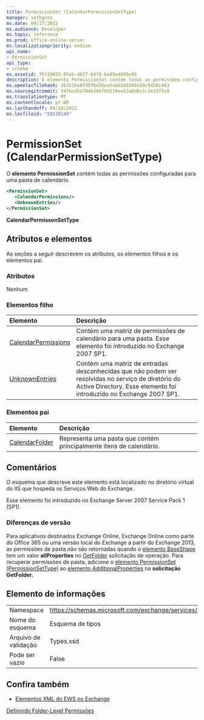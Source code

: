 ```yaml
---
title: PermissionSet (CalendarPermissionSetType)
manager: sethgros
ms.date: 09/17/2015
ms.audience: Developer
ms.topic: reference
ms.prod: office-online-server
ms.localizationpriority: medium
api_name:
- PermissionSet
api_type:
- schema
ms.assetid: 75f20033-85eb-4627-b4f8-be85e4889e96
description: O elemento PermissionSet contém todas as permissões configuradas para uma pasta de calendário.
ms.openlocfilehash: 26351be8fd9fbe56ea5abb2dd346cb9c9458c463
ms.sourcegitcommit: 54f6cd5a704b36b76d110ee53a6d6c1c3e15f5a9
ms.translationtype: MT
ms.contentlocale: pt-BR
ms.lasthandoff: 09/24/2021
ms.locfileid: "59539148"
---
```

# <a name="permissionset-calendarpermissionsettype"></a>PermissionSet (CalendarPermissionSetType)

O **elemento PermissionSet** contém todas as permissões configuradas para uma pasta de calendário. 
  
```XML
<PermissionSet>
   <CalendarPermissions/>
   <UnknownEntries/>
</PermissionSet>
```

 **CalendarPermissonSetType**
## <a name="attributes-and-elements"></a>Atributos e elementos

As seções a seguir descrevem os atributos, os elementos filhos e os elementos pai.
  
### <a name="attributes"></a>Atributos

Nenhum
  
### <a name="child-elements"></a>Elementos filho

|**Elemento**|**Descrição**|
|:-----|:-----|
|[CalendarPermissions](calendarpermissions.md) <br/> |Contém uma matriz de permissões de calendário para uma pasta. Esse elemento foi introduzido no Exchange 2007 SP1.  <br/> |
|[UnknownEntries](unknownentries.md) <br/> |Contém uma matriz de entradas desconhecidas que não podem ser resolvidas no serviço de diretório do Active Directory. Esse elemento foi introduzido no Exchange 2007 SP1.  <br/> |
   
### <a name="parent-elements"></a>Elementos pai

|**Elemento**|**Descrição**|
|:-----|:-----|
|[CalendarFolder](calendarfolder.md) <br/> |Representa uma pasta que contém principalmente itens de calendário.  <br/> |
   
## <a name="remarks"></a>Comentários

O esquema que descreve este elemento está localizado no diretório virtual do IIS que hospeda os Serviços Web do Exchange.
  
Esse elemento foi introduzido no Exchange Server 2007 Service Pack 1 (SP1).
  
### <a name="version-differences"></a>Diferenças de versão

Para aplicativos destinados Exchange Online, Exchange Online como parte do Office 365 ou uma versão local do Exchange a partir do Exchange 2013, as permissões de pasta não são retornadas quando o [elemento BaseShape](baseshape.md) tem um valor **allProperties** no [GetFolder](getfolder-operation.md) solicitação de operação. Para recuperar permissões de pasta, adicione o [elemento PermissionSet (PermissionSetType)](permissionset-permissionsettype.md) ao [elemento AdditionalProperties](additionalproperties.md) na **solicitação GetFolder.** 
  
## <a name="element-information"></a>Elemento de informações

|||
|:-----|:-----|
|Namespace  <br/> |https://schemas.microsoft.com/exchange/services/2006/types  <br/> |
|Nome do esquema  <br/> |Esquema de tipos  <br/> |
|Arquivo de validação  <br/> |Types.xsd  <br/> |
|Pode ser vazio  <br/> |False  <br/> |
   
## <a name="see-also"></a>Confira também



- [Elementos XML do EWS no Exchange](ews-xml-elements-in-exchange.md)


[Definindo Folder-Level Permissões](https://msdn.microsoft.com/library/c7530e86-5112-401c-b10a-9c054ae59f07%28Office.15%29.aspx)

